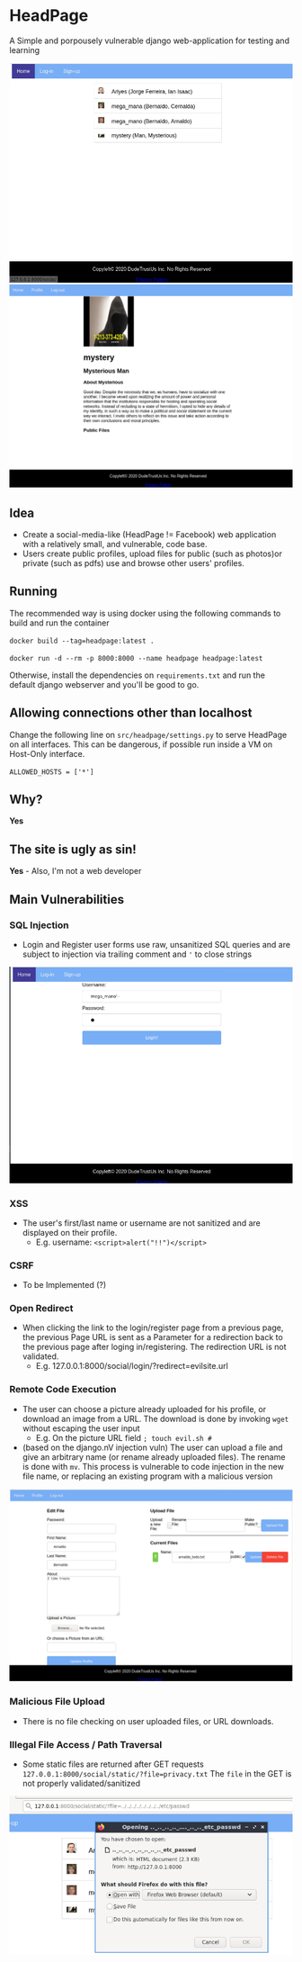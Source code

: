 # HeadPage

A Simple and porpousely vulnerable django web-application for testing and learning

![index](docs/index.png)
![User profile](docs/profile.png)

## Idea

* Create a social-media-like (HeadPage != Facebook) web application with a relatively small, and vulnerable, code base. 
* Users create public profiles, upload files for public (such as photos)or private (such as pdfs) use and browse other users' profiles.

## Running 
The recommended way is using docker using the following commands to build and run the container

`docker build --tag=headpage:latest .`

`docker run -d --rm -p 8000:8000 --name headpage headpage:latest`

Otherwise, install the dependencies on `requirements.txt` and run the default django webserver and you'll be good to go.

## Allowing connections other than localhost

Change the following line on `src/headpage/settings.py` to serve HeadPage on all interfaces. This can be dangerous, if possible run inside a VM on Host-Only interface.

`ALLOWED_HOSTS = ['*']`


## Why?
**Yes**

## The site is ugly as sin!
**Yes** - Also, I'm not a web developer

## Main Vulnerabilities

### SQL Injection
* Login and Register user forms use raw, unsanitized SQL queries and are subject to injection via trailing comment and `'` to close strings

![sqli](docs/sqli.png)

### XSS
* The user's first/last name or username are not sanitized and are displayed on their profile.
    * E.g. username: `<script>alert("!!")</script>`

### CSRF
* To be Implemented (?)

### Open Redirect
* When clicking the link to the login/register page from a previous page, the previous Page URL is sent as a Parameter for a redirection back to the previous page after loging in/registering. The redirection URL is not validated.
    * E.g. 127.0.0.1:8000/social/login/?redirect=evilsite.url

### Remote Code Execution
* The user can choose a picture already uploaded for his profile, or download an image from a URL. The download is done by invoking `wget` without escaping the user input
    * E.g. On the picture URL field `; touch evil.sh #`
* (based on the django.nV injection vuln) The user can upload a file and give an arbitrary name (or rename already uploaded files). The rename is done with `mv`. This process is vulnerable to code injection in the new file name, or replacing an existing program with a malicious version

![edit profile](docs/edit_profile.png)

### Malicious File Upload
* There is no file checking on user uploaded files, or URL downloads.

### Illegal File Access / Path Traversal
* Some static files are returned after GET requests `127.0.0.1:8000/social/static/?file=privacy.txt` The `file` in the GET is not properly validated/sanitized

![/etc/passwd leak](docs/path_traversal.png)
